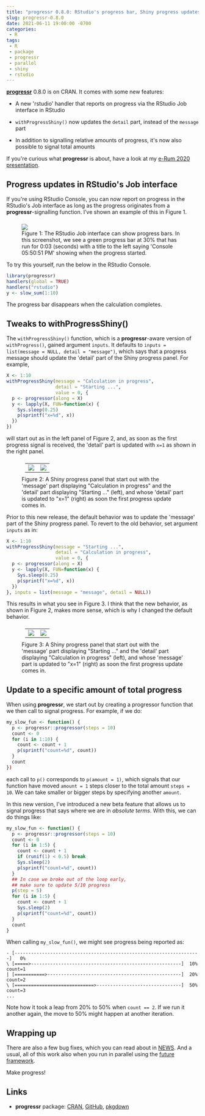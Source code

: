 ```yaml
---
title: "progressr 0.8.0: RStudio's progress bar, Shiny progress updates, and absolute progress"
slug: progressr-0.8.0
date: 2021-06-11 19:00:00 -0700
categories:
 - R
tags:
 - R
 - package
 - progressr
 - parallel
 - shiny
 - rstudio
---
```


**[progressr]** 0.8.0 is on CRAN.  It comes with some new features:

* A new 'rstudio' handler that reports on progress via the RStudio Job interface in RStudio

* `withProgressShiny()` now updates the `detail` part, instead of the `message` part

* In addition to signalling relative amounts of progress, it's now also possible to signal total amounts

If you're curious what **progressr** is about, have a look at my [e-Rum 2020 presentation](/2020/07/04/progressr-erum2020-slides/).


## Progress updates in RStudio's Job interface

If you're using RStudio Console, you can now report on progress in the RStudio's Job interface as long as the progress originates from a **progressr**-signalling function.  I’ve shown an example of this in Figure&nbsp;1.

<figure style="margin-top: 3ex;">
<img src="/post/progressr-rstudio.png"/>
<figcaption>
Figure 1: The RStudio Job interface can show progress bars. In this screenshot, we see a green progress bar at 30% that has run for 0:03 (seconds) with a title to the left saying 'Console 05:50:51 PM' showing when the progress started.
</figcaption>
</figure>

To try this yourself, run the below in the RStudio Console.

```r
library(progressr)
handlers(global = TRUE)
handlers("rstudio")
y <- slow_sum(1:10)
```

The progress bar disappears when the calculation completes.





## Tweaks to withProgressShiny()

The `withProgressShiny()` function, which is a **progressr**-aware version of `withProgress()`, gained argument `inputs`.  It defaults to `inputs = list(message = NULL, detail = "message")`, which says that a progress message should update the 'detail' part of the Shiny progress panel.  For example,

```r
X <- 1:10
withProgressShiny(message = "Calculation in progress",
                  detail = "Starting ...",
                  value = 0, {
  p <- progressor(along = X)
  y <- lapply(X, FUN=function(x) {
    Sys.sleep(0.25)
    p(sprintf("x=%d", x))
  })
})
```

will start out as in the left panel of Figure&nbsp;2, and, as soon as the first progress signal is received, the 'detail' part is updated with `x=1` as shown in the right panel.

<figure style="margin-top: 3ex;">
<table style="margin: 1ex;">
<tr style="margin: 1ex;">
<td>
<img src="/post/withProgressShiny_A_x=0.png"/>
</td>
<td>
<img src="/post/withProgressShiny_A_x=1.png"/>
</td>
</tr>
</table>
<figcaption>
Figure 2: A Shiny progress panel that start out with the 'message' part displaying "Calculation in progress" and the 'detail' part displaying "Starting ..." (left), and whose 'detail' part is updated to "x=1" (right) as soon the first progress update comes in.
</figcaption>
</figure>


Prior to this new release, the default behavior was to update the 'message' part of the Shiny progress panel.  To revert to the old behavior, set argument `inputs` as in:

```r
X <- 1:10
withProgressShiny(message = "Starting ...",
                  detail = "Calculation in progress",
                  value = 0, {
  p <- progressor(along = X)
  y <- lapply(X, FUN=function(x) {
    Sys.sleep(0.25)
    p(sprintf("x=%d", x))
  })
}, inputs = list(message = "message", detail = NULL))
```

This results in what you see in Figure&nbsp;3.  I think that the new behavior, as shown in Figure&nbsp;2, makes more sense, which is why I changed the default behavior.

<figure style="margin-top: 3ex;">
<table style="margin: 1ex;">
<tr style="margin: 1ex;">
<td>
<img src="/post/withProgressShiny_B_x=0.png"/>
</td>
<td>
<img src="/post/withProgressShiny_B_x=1.png"/>
</td>
</tr>
</table>
<figcaption>
Figure 3: A Shiny progress panel that start out with the 'message' part displaying "Starting ..." and the 'detail' part displaying "Calculation in progress" (left), and whose 'message' part is updated to "x=1" (right) as soon the first progress update comes in.
</figcaption>
</figure>


## Update to a specific amount of total progress

When using **progressr**, we start out by creating a progressor function that we then call to signal progress.  For example, if we do:

```r
my_slow_fun <- function() {
  p <- progressr::progressor(steps = 10)
  count <- 0
  for (i in 1:10) {
    count <- count + 1
    p(sprintf("count=%d", count))
  }
  count
})
```

each call to `p()` corresponds to `p(amount = 1)`, which signals that our function have moved `amount = 1` steps closer to the total amount `steps = 10`.  We can take smaller or bigger steps by specifying another `amount`.

In this new version, I've introduced a new beta feature that allows us to signal progress that says where we are in _absolute terms_.  With this, we can do things like:

```r
my_slow_fun <- function() {
  p <- progressr::progressor(steps = 10)
  count <- 0
  for (i in 1:5) {
    count <- count + 1
    if (runif(1) < 0.5) break
    Sys.sleep(2)
    p(sprintf("count=%d", count))
  }
  ## In case we broke out of the loop early,
  ## make sure to update 5/10 progress
  p(step = 5)
  for (i in 1:5) {
    count <- count + 1
    Sys.sleep(2)
    p(sprintf("count=%d", count))
  }
  count
}
```

When calling `my_slow_fun()`, we might see progress being reported as:

```
- [--------------------------------------------------------------------]   0% 
\ [=====>-------------------------------------------------------]  10% count=1
| [===========>-------------------------------------------------]  20% count=2
\ [=============================>-------------------------------]  50% count=3
...
```

Note how it took a leap from 20% to 50% when `count == 2`.  If we run it another again, the move to 50% might happen at another iteration.


## Wrapping up

There are also a few bug fixes, which you can read about in [NEWS](https://progressr.futureverse.org/news/index.html).  And a usual, all of this work also when you run in parallel using the [future framework](https://futureverse.org).

Make progress!



## Links

* **progressr** package: [CRAN](https://cran.r-project.org/package=progressr), [GitHub](https://github.com/HenrikBengtsson/progressr), [pkgdown](https://progressr.futureverse.org)


[progressr]: https://progressr.futureverse.org
